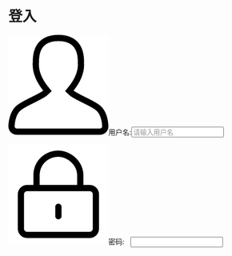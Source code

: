 
<!DOCTYPE html>
<html lang="en">
<head>
    <meta charset="UTF-8">
    <meta name="viewport" content="width=device-width, initial-scale=1.0">
    <meta http-equiv="X-UA-Compatible" content="ie=edge">
    <title>登入</title>
    <link rel="stylesheet" href="css.css">
</head>
<body>
    <div id="wrapper">
        <h1>登入</h1>
        <form action="" method="get">
            <p><img src="user.png"><label for="username">用户名:</label><input class="us" type="text" name="username" value="请输入用户名" style="color:#999" onfocus="if(this.value=='请输入用户名')this.value='';this.style.color='#424242'" onblur="if(this.value=='')this.value='请输入用户名';this.style.color='#999'"></p>
            <p><img src="pas.png"><label for="password">密码:&nbsp;&nbsp;&nbsp;</label><input class="us" type="password" name="password"></p>
            <p><span type="submit" value="" id="sub" onclick="dengru()"></span></p>
            </form>
    </div>
    <script>
    function dengru(){
        var va=document.getElementsByTagName("input");
        if(va[0].value=="赵锐琦"&&va[1].value=="5201314"){
            window.location.href="index.html";
        }else{
            alert("账户或密码错误")
        }
        va[0].value="";
        va[1].value="";
    }
    </script>
</body>
</html>
